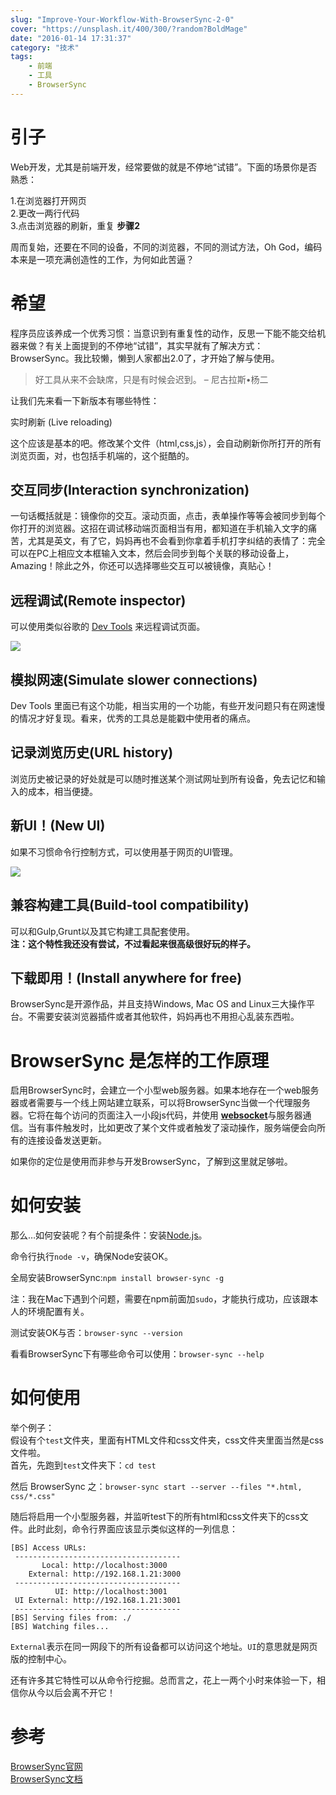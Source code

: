 ```yaml
---
slug: "Improve-Your-Workflow-With-BrowserSync-2-0"
cover: "https://unsplash.it/400/300/?random?BoldMage"
date: "2016-01-14 17:31:37"
category: "技术"
tags:
    - 前端
    - 工具
    - BrowserSync
---
```

[](#引子 "引子")引子
==============

Web开发，尤其是前端开发，经常要做的就是不停地“试错”。下面的场景你是否熟悉：

1.在浏览器打开网页  
2.更改一两行代码  
3.点击浏览器的刷新，重复 **步骤2**

周而复始，还要在不同的设备，不同的浏览器，不同的测试方法，Oh God，编码本来是一项充满创造性的工作，为何如此苦逼？

[](#希望 "希望")希望
==============

程序员应该养成一个优秀习惯：当意识到有重复性的动作，反思一下能不能交给机器来做？有关上面提到的不停地“试错”，其实早就有了解决方式：BrowserSync。我比较懒，懒到人家都出2.0了，才开始了解与使用。

> 好工具从来不会缺席，只是有时候会迟到。 – 尼古拉斯•杨二

让我们先来看一下新版本有哪些特性：

[](#实时刷新-Live-reloading "实时刷新 (Live reloading)")实时刷新 (Live reloading)


这个应该是基本的吧。修改某个文件（html,css,js），会自动刷新你所打开的所有浏览页面，对，也包括手机端的，这个挺酷的。

[](#交互同步-Interaction-synchronization "交互同步(Interaction synchronization)")交互同步(Interaction synchronization)
-------

一句话概括就是：镜像你的交互。滚动页面，点击，表单操作等等会被同步到每个你打开的浏览器。这招在调试移动端页面相当有用，都知道在手机输入文字的痛苦，尤其是英文，有了它，妈妈再也不会看到你拿着手机打字纠结的表情了：完全可以在PC上相应文本框输入文本，然后会同步到每个关联的移动设备上，Amazing！除此之外，你还可以选择哪些交互可以被镜像，真贴心！

[](#远程调试-Remote-inspector "远程调试(Remote inspector)")远程调试(Remote inspector)
-------------------

可以使用类似谷歌的 [Dev Tools](https://developer.chrome.com/devtools) 来远程调试页面。

![](https://zerosoul.github.io/2016/01/14/Improve-Your-Workflow-With-BrowserSync-2-0/browsersync2-weinre.png)

[](#模拟网速-Simulate-slower-connections "模拟网速(Simulate slower connections)")模拟网速(Simulate slower connections)
----------------------------------------------------

Dev Tools 里面已有这个功能，相当实用的一个功能，有些开发问题只有在网速慢的情况才好复现。看来，优秀的工具总是能戳中使用者的痛点。

[](#记录浏览历史-URL-history "记录浏览历史(URL history)")记录浏览历史(URL history)
----------

浏览历史被记录的好处就是可以随时推送某个测试网址到所有设备，免去记忆和输入的成本，相当便捷。

[](#新UI！-New-UI "新UI！(New UI)")新UI！(New UI)
-------------------------------------------

如果不习惯命令行控制方式，可以使用基于网页的UI管理。

![](https://zerosoul.github.io/2016/01/14/Improve-Your-Workflow-With-BrowserSync-2-0/browsersync2-gui.png)

[](#兼容构建工具-Build-tool-compatibility "兼容构建工具(Build-tool compatibility)")兼容构建工具(Build-tool compatibility)
-------------------------------------------------

可以和Gulp,Grunt以及其它构建工具配套使用。  
**注：这个特性我还没有尝试，不过看起来很高级很好玩的样子。**

[](#下载即用！-Install-anywhere-for-free "下载即用！(Install anywhere for free)")下载即用！(Install anywhere for free)
-------------------------------------------------

BrowserSync是开源作品，并且支持Windows, Mac OS and Linux三大操作平台。不需要安装浏览器插件或者其他软件，妈妈再也不用担心乱装东西啦。

[](#BrowserSync-是怎样的工作原理 "BrowserSync 是怎样的工作原理")BrowserSync 是怎样的工作原理
====================================================================

启用BrowserSync时，会建立一个小型web服务器。如果本地存在一个web服务器或者需要与一个线上网站建立联系，可以将BrowserSync当做一个代理服务器。它将在每个访问的页面注入一小段js代码，并使用 [**websocket**](https://developer.mozilla.org/en-US/docs/WebSockets/WebSockets_reference)与服务器通信。当有事件触发时，比如更改了某个文件或者触发了滚动操作，服务端便会向所有的连接设备发送更新。

如果你的定位是使用而非参与开发BrowserSync，了解到这里就足够啦。

[](#如何安装 "如何安装")如何安装
====================

那么…如何安装呢？有个前提条件：安装[Node.js](http://nodejs.org/)。

命令行执行`node -v`，确保Node安装OK。

全局安装BrowserSync:`npm install browser-sync -g`

注：我在Mac下遇到个问题，需要在npm前面加`sudo`，才能执行成功，应该跟本人的环境配置有关。

测试安装OK与否：`browser-sync --version`

看看BrowserSync下有哪些命令可以使用：`browser-sync --help`

[](#如何使用 "如何使用")如何使用
====================

举个例子：  
假设有个`test`文件夹，里面有HTML文件和css文件夹，css文件夹里面当然是css文件啦。  
首先，先跑到`test`文件夹下：`cd test`

然后 BrowserSync 之：`browser-sync start --server --files "*.html, css/*.css"`

随后将启用一个小型服务器，并监听test下的所有html和css文件夹下的css文件。此时此刻，命令行界面应该显示类似这样的一列信息：

```
[BS] Access URLs:
 -------------------------------------
       Local: http://localhost:3000
    External: http://192.168.1.21:3000
 -------------------------------------
          UI: http://localhost:3001
 UI External: http://192.168.1.21:3001
 -------------------------------------
[BS] Serving files from: ./
[BS] Watching files...

```

  
`External`表示在同一网段下的所有设备都可以访问这个地址。`UI`的意思就是网页版的控制中心。

还有许多其它特性可以从命令行挖掘。总而言之，花上一两个小时来体验一下，相信你从今以后会离不开它！

[](#参考 "参考")参考
==============

[BrowserSync官网](http://www.browsersync.io/)  
[BrowserSync文档](http://www.browsersync.io/docs/command-line/)